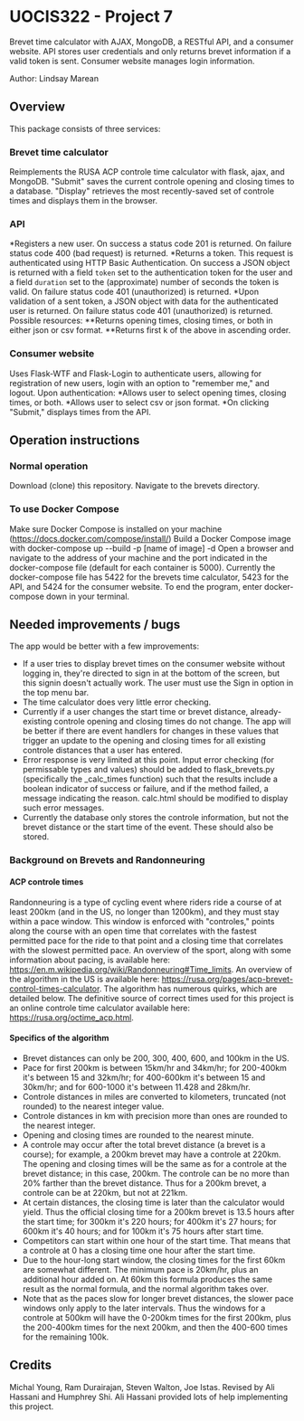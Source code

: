 # UOCIS322 - Project 7 #
Brevet time calculator with AJAX, MongoDB, a RESTful API, and a consumer website. 
API stores user credentials and only returns brevet information if a valid token is sent.
Consumer website manages login information.

Author: Lindsay Marean

## Overview

This package consists of three services:

### Brevet time calculator

Reimplements the RUSA ACP controle time calculator with flask, ajax, and MongoDB.
"Submit" saves the current controle opening and closing times to a database.
"Display" retrieves the most recently-saved set of controle times and displays them in the browser.

### API

*Registers a new user. On success a status code 201 is returned. On failure status code 400 (bad request) is returned. 
*Returns a token. This request is authenticated using HTTP Basic Authentication. On success a JSON object is returned with a field `token` set to the authentication token for the user and a field `duration` set to the (approximate) number of seconds the token is valid. On failure status code 401 (unauthorized) is returned.
*Upon validation of a sent token, a JSON object with data for the authenticated user is returned. On failure status code 401 (unauthorized) is returned.  Possible resources:
**Returns opening times, closing times, or both in either json or csv format.
**Returns first k of the above in ascending order.


### Consumer website

Uses Flask-WTF and Flask-Login to authenticate users, allowing for registration of new users, login with an option to "remember me," and logout. Upon authentication:
*Allows user to select opening times, closing times, or both.
*Allows user to select csv or json format.
*On clicking "Submit," displays times from the API.


## Operation instructions
### Normal operation
Download (clone) this repository.
Navigate to the brevets directory.
### To use Docker Compose
Make sure Docker Compose is installed on your machine (https://docs.docker.com/compose/install/)
Build a Docker Compose image with docker-compose up --build -p [name of image] -d
Open a browser and navigate to the address of your machine and the port indicated in the docker-compose file (default for each container is 5000). Currently the docker-compose file has 5422 for the brevets time calculator, 5423 for the API, and 5424 for the consumer website.
To end the program, enter docker-compose down in your terminal. 


## Needed improvements / bugs

The app would be better with a few improvements:
* If a user tries to display brevet times on the consumer website without logging in, they're directed to sign in at the bottom of the screen, but this signin doesn't actually work. The user must use the Sign in option in the top menu bar.
* The time calculator does very little error checking.
* Currently if a user changes the start time or brevet distance, already-existing controle opening and closing times do not change. The app will be better if there are event handlers for changes in these values that trigger an update to the opening and closing times for all existing controle distances that a user has entered.
* Error response is very limited at this point. Input error checking (for permissable types and values) should be added to flask_brevets.py (specifically the _calc_times function) such that the results include a boolean indicator of success or failure, and if the method failed, a message indicating the reason. calc.html should be modified to display such error messages.
* Currently the database only stores the controle information, but not the brevet distance or the start time of the event. These should also be stored.


### Background on Brevets and Randonneuring

#### ACP controle times

Randonneuring is a type of cycling event where riders ride a course of at least 200km (and in the US, no longer than 1200km), and they must stay within a pace window. This window is enforced with "controles," points along the course with an open time that correlates with the fastest permitted pace for the ride to that point and a closing time that correlates with the slowest permitted pace. An overview of the sport, along with some information about pacing, is available here: https://en.m.wikipedia.org/wiki/Randonneuring#Time_limits. An overview of the algorithm in the US is available here: https://rusa.org/pages/acp-brevet-control-times-calculator. The algorithm has numerous quirks, which are detailed below. The definitive source of correct times used for this project is an online controle time calculator available here: https://rusa.org/octime_acp.html.

#### Specifics of the algorithm
* Brevet distances can only be 200, 300, 400, 600, and 100km in the US.
* Pace for first 200km is between 15km/hr and 34km/hr; for 200-400km it's between 15 and 32km/hr; for 400-600km it's between 15 and 30km/hr; and for 600-1000 it's between 11.428 and 28km/hr.
* Controle distances in miles are converted to kilometers, truncated (not rounded) to the nearest integer value.
* Controle distances in km with precision more than ones are rounded to the nearest integer.
* Opening and closing times are rounded to the nearest minute.
* A controle may occur after the total brevet distance (a brevet is a course); for example, a 200km brevet may have a controle at 220km. The opening and closing times will be the same as for a controle at the brevet distance; in this case, 200km. The controle can be no more than 20% farther than the brevet distance. Thus for a 200km brevet, a controle can be at 220km, but not at 221km.
* At certain distances, the closing time is later than the calculator would yield. Thus the official closing time for a 200km brevet is 13.5 hours after the start time; for 300km it's 220 hours; for 400km it's 27 hours; for 600km it's 40 hours; and for 100km it's 75 hours after start time.
* Competitors can start within one hour of the start time. That means that a controle at 0 has a closing time one hour after the start time. 
* Due to the hour-long start window, the closing times for the first 60km are somewhat different. The minimum pace is 20km/hr, plus an additional hour added on. At 60km this formula produces the same result as the normal formula, and the normal algorithm takes over.
* Note that as the paces slow for longer brevet distances, the slower pace windows only apply to the later intervals. Thus the windows for a controle at 500km will have the 0-200km times for the first 200km, plus the 200-400km times for the next 200km, and then the 400-600 times for the remaining 100k.


## Credits

Michal Young, Ram Durairajan, Steven Walton, Joe Istas.
Revised by Ali Hassani and Humphrey Shi.
Ali Hassani provided lots of help implementing this project.